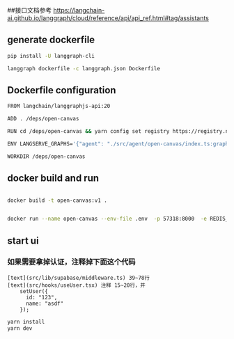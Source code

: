 ##接口文档参考
  https://langchain-ai.github.io/langgraph/cloud/reference/api/api_ref.html#tag/assistants

## generate dockerfile
```bash 
pip install -U langgraph-cli

langgraph dockerfile -c langgraph.json Dockerfile

```

## Dockerfile configuration
```bash 
FROM langchain/langgraphjs-api:20

ADD . /deps/open-canvas

RUN cd /deps/open-canvas && yarn config set registry https://registry.npmmirror.com && yarn install --frozen-lockfile

ENV LANGSERVE_GRAPHS='{"agent": "./src/agent/open-canvas/index.ts:graph", "reflection": "./src/agent/reflection/index.ts:graph", "thread_title": "./src/agent/thread-title/index.ts:graph"}'

WORKDIR /deps/open-canvas

```


## docker build and run
```bash 

docker build -t open-canvas:v1 .


docker run --name open-canvas --env-file .env  -p 57318:8000  -e REDIS_URI="redis://host.docker.internal:6379/0" -e DATABASE_URI="postgresql://opencanvas:opencanvas@host.docker.internal:5432/opencanvas" -e LANGSMITH_API_KEY="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" open-canvas:v1

```



## start ui
### 如果需要拿掉认证，注释掉下面这个代码

```text
[text](src/lib/supabase/middleware.ts) 39~78行
[text](src/hooks/useUser.tsx) 注释 15~20行，并
    setUser({
      id: "123",
      name: "asdf"
    });

```

```bash 
yarn install
yarn dev
```